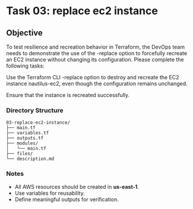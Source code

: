 # Task 03: replace ec2 instance

## Objective
To test resilience and recreation behavior in Terraform,
the DevOps team needs to demonstrate the use of the -replace option to forcefully recreate an EC2 instance without changing its configuration.
Please complete the following tasks:

Use the Terraform CLI -replace option to destroy and recreate the EC2 instance nautilus-ec2,
even though the configuration remains unchanged.

Ensure that the instance is recreated successfully.


### Directory Structure
```
03-replace-ec2-instance/
├── main.tf
├── variables.tf
├── outputs.tf
├── modules/
│   └── main.tf
├── files/
└── description.md
```

### Notes
- All AWS resources should be created in **us-east-1**.
- Use variables for reusability.
- Define meaningful outputs for verification.
